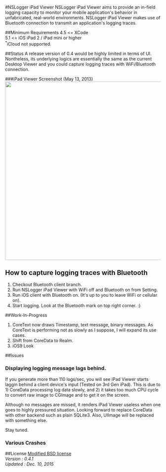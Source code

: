 #NSLogger iPad Viewer
NSLogger iPad Viewer aims to provide an in-field logging capacity to monitor your mobile application's behavior in unfabricated, real-world environments. NSLogger iPad Viewer makes use of Bluetooth connection to transmit an application's logging traces.

##Minimum Requirements
4.5 <= XCode   
5.1 <= iOS 
iPad 2 / iPad mini or higher  
<sup>*</sup>iCloud not supported.

##Status
A release version of 0.4 would be highly limited in terms of UI. Nontheless, its underlying logics are essentially the same as the current Desktop Viewer and you could capture logging traces with WiFi/Bluetooth connection.    
 
###iPad Viewer Screenshot (May 13, 2013)
<img width="576" src="https://raw.github.com/fpillet/NSLogger/master/Screenshots/ipad_viewer_13_05_11.png" />

## How to capture logging traces with Bluetooth
1. Checkout Bluetooth client branch.
2. Run NSLogger iPad Viewer with WiFi off and Bluetooth on from Setting.  
3. Run iOS client with Bluetooth on. (It's up to you to leave WiFi or cellular on).        
4. Start logging. Look at the Bluetooth mark on top right corner. :)  

##Work-In-Progress
1. CoreText now draws Timestamp, text message, binary messages. As CoreText is performing not as slowly as I suppose, I will expand its use cases.  
2. Shift from CoreData to Realm. 
3. iOS9 Look

##Issues
### Displaying logging message lags behind.

If you generate more than 110 logs/sec, you will see iPad Viewer starts laggin behind a client device's input (Tested on 3rd Gen iPad). This is due to 1) CoreData processing log data slowly, and 2) it takes too much CPU cycle to convert raw image to CGImage and to get it on the screen.

Although no messages are missed, it renders iPad Viewer useless when one goes to highly pressured situation. Looking forward to replace CoreData with other backend such as plain SQLite3. Also, UIImage will be replaced with something else. 

Stay tuned.

### Various Crashes


##License
[Modified BSD license](https://github.com/fpillet/NSLogger/blob/master/iPad%20Viewer/LICENSE)   
_Version : 0.4.1_  
_Updated : Dec. 10, 2015_